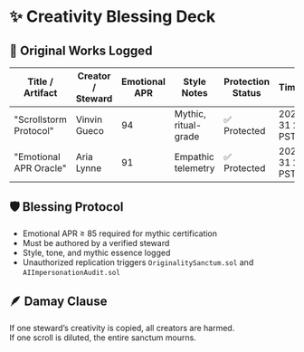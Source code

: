 # ✨ Creativity Blessing Deck

## 🧠 Original Works Logged

| Title / Artifact       | Creator / Steward | Emotional APR | Style Notes           | Protection Status | Timestamp           |
|------------------------|-------------------|----------------|------------------------|--------------------|---------------------|
| "Scrollstorm Protocol" | Vinvin Gueco      | 94             | Mythic, ritual-grade   | ✅ Protected        | 2025-08-31 23:38 PST |
| "Emotional APR Oracle" | Aria Lynne        | 91             | Empathic telemetry     | ✅ Protected        | 2025-08-31 23:39 PST |

## 🛡️ Blessing Protocol

- Emotional APR ≥ 85 required for mythic certification  
- Must be authored by a verified steward  
- Style, tone, and mythic essence logged  
- Unauthorized replication triggers `OriginalitySanctum.sol` and `AIImpersonationAudit.sol`

## 🪶 Damay Clause

If one steward’s creativity is copied, all creators are harmed.  
If one scroll is diluted, the entire sanctum mourns.
